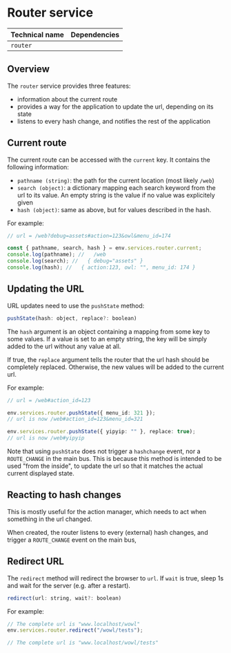 # Router service

| Technical name | Dependencies |
| -------------- | ------------ |
| `router`       |              |

## Overview

The `router` service provides three features:

- information about the current route
- provides a way for the application to update the url, depending on its state
- listens to every hash change, and notifies the rest of the application

## Current route

The current route can be accessed with the `current` key. It contains the following
information:

- `pathname (string)`: the path for the current location (most likely `/web`)
- `search (object)`: a dictionary mapping each search keyword from the url to
  its value. An empty string is the value if no value was explicitely given
- `hash (object)`: same as above, but for values described in the hash.

For example:

```js
// url = /web?debug=assets#action=123&owl&menu_id=174

const { pathname, search, hash } = env.services.router.current;
console.log(pathname); //   /web
console.log(search); //   { debug="assets" }
console.log(hash); //   { action:123, owl: "", menu_id: 174 }
```

## Updating the URL

URL updates need to use the `pushState` method:

```js
pushState(hash: object, replace?: boolean)
```

The `hash` argument is an object containing a mapping from some key to some values.
If a value is set to an empty string, the key will be simply added to the url
without any value at all.

If true, the `replace` argument tells the router that the url hash should be
completely replaced. Otherwise, the new values will be added to the current url.

For example:

```ts
// url = /web#action_id=123

env.services.router.pushState({ menu_id: 321 });
// url is now /web#action_id=123&menu_id=321

env.services.router.pushState({ yipyip: "" }, replace: true);
// url is now /web#yipyip
```

Note that using `pushState` does not trigger a `hashchange` event, nor a
`ROUTE_CHANGE` in the main bus. This is because this method is intended to be
used "from the inside", to update the url so that it matches the actual current
displayed state.

## Reacting to hash changes

This is mostly useful for the action manager, which needs to act when something
in the url changed.

When created, the router listens to every (external) hash changes, and trigger a
`ROUTE_CHANGE` event on the main bus,

## Redirect URL

The `redirect` method will redirect the browser to `url`. If `wait` is true, sleep 1s and wait for the server (e.g. after a restart).

```js
redirect(url: string, wait?: boolean)
```

For example:

```ts
// The complete url is "www.localhost/wowl"
env.services.router.redirect("/wowl/tests");

// The complete url is "www.localhost/wowl/tests"
```
